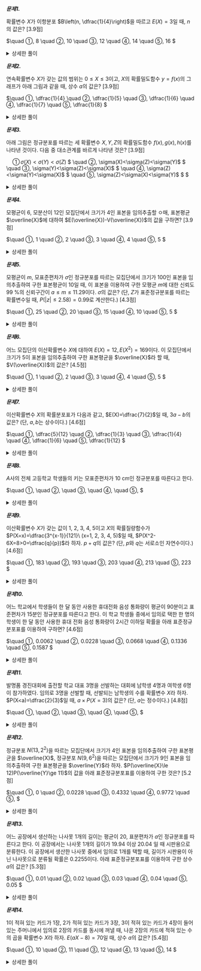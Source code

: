 ***문제1.***

확률변수 $X$가 이항분포 $B\left(n, \dfrac{1}{4}\right)$을 따르고 $E(X)=3$일 때, $n$의 값은? [3.9점]

$\quad ①\, 8
\quad ②\, 10
\quad ③\, 12
\quad ④\, 14
\quad ⑤\, 16
$ 
<details> 
  <summary>상세한 풀이</summary> 
   <p><img src="/assets/.png"/></p>
 </details>


***문제2.***

연속확률변수 $X$가 갖는 값의 범위는 $0\le X\le 3$이고, $X$의 확률밀도함수 $y=f(x)$의 그래프가 아래 그림과 같을 때, 상수 $a$의 값은? [3.9점]

$\quad ①\, \dfrac{1}{4}
\quad ②\, \dfrac{1}{5}
\quad ③\, \dfrac{1}{6}
\quad ④\, \dfrac{1}{7}
\quad ⑤\, \dfrac{1}{8}
$ 
<details> 
  <summary>상세한 풀이</summary> 
   <p><img src="/assets/.png"/></p>
 </details>

***문제3.***

아래 그림은 정규분포를 따르는 세 확률변수 $X, Y, Z$의 확률밀도함수 $f(x), g(x), h(x)$를 나타낸 것이다. 다음 중 대소관계를 바르게 나타낸 것은? [3.9점]

$\quad ①\, \sigma(X)<\sigma(Y)<\sigma(Z)$
$
\quad ②\, \sigma(X)<\sigma(Z)<\sigma(Y)$
$
\quad ③\, \sigma(Y)<\sigma(Z)<\sigma(X)$
$
\quad ④\, \sigma(Z)<\sigma(Y)<\sigma(X)$
$
\quad ⑤\, \sigma(Z)<\sigma(X)<\sigma(Y)$
$
$ 
<details> 
  <summary>상세한 풀이</summary> 
   <p><img src="/assets/.png"/></p>
 </details>

***문제4.***

모평균이 6, 모분산이 12인 모집단에서 크기가 4인 표본을 임의추출할 ㅇ매, 표본평균 $\overline{X}$에 대하여 $E(\overline{X})-V(\overline{X})$의 값을 구하면? [3.9점]

$\quad ①\, 1
\quad ②\, 2
\quad ③\, 3
\quad ④\, 4
\quad ⑤\, 5
$ 
<details> 
  <summary>상세한 풀이</summary> 
   <p><img src="/assets/.png"/></p>
 </details>

***문제5.***

모평균이 $m$, 모표준편차가 $\sigma$인 정규분포를 따르는 모집단에서 크기가 100인 표본을 임의추출하여 구한 표본평균이 10일 때, 이 표본을 이용하여 구한 모평균 $m$에 대한 신뢰도 99 $\%$의 신뢰구간이 $a\le m\le 11.29$이다. $\sigma$의 값은? (단, $Z$가 표준정규분포를 따르는 확률변수일 때, $P(\lvert z \rvert\le 2.58)=0.99$로 계산한다.) [4.3점]

$\quad ①\, 25
\quad ②\, 20
\quad ③\, 15
\quad ④\, 10
\quad ⑤\, 5
$ 
<details> 
  <summary>상세한 풀이</summary> 
   <p><img src="/assets/.png"/></p>
 </details>

***문제6.***

어느 모집단의 이산확률변수 $X$에 대하여 $E(X)=12, E(X^2)=169$이다. 이 모집단에서 크기가 5이 표본을 임의추출하여 구한 표본평균을 $\overline{X}$라 할 때, $V(\overline{X})$의 값은? [4.5점]

$\quad ①\, 1
\quad ②\, 2
\quad ③\, 3
\quad ④\, 4
\quad ⑤\, 5
$ 
<details> 
  <summary>상세한 풀이</summary> 
   <p><img src="/assets/.png"/></p>
 </details>


***문제7.***

이산확률변수 $X$의 확률분포표가 다음과 같고, $E(X)=\dfrac{7}{2}$일 때, $3a-b$의 값은? (단, $a, b$는 상수이다.) [4.6점]

$\quad ①\, \dfrac{5}{12}
\quad ②\, \dfrac{1}{3}
\quad ③\, \dfrac{1}{4}
\quad ④\, \dfrac{1}{6}
\quad ⑤\, \dfrac{1}{12}
$ 
<details> 
  <summary>상세한 풀이</summary> 
   <p><img src="/assets/.png"/></p>
 </details>

***문제8.***

$A$사의 전체 고등학교 학생들의 키는 모표준편차가 10 cm인 정규분포를 따른다고 한다. 

$\quad ①\, 
\quad ②\, 
\quad ③\, 
\quad ④\, 
\quad ⑤\, 
$ 
<details> 
  <summary>상세한 풀이</summary> 
   <p><img src="/assets/.png"/></p>
 </details>


***문제9.***

이산확률변수 $X$가 갖는 값이 1, 2, 3, 4, 5이고 $X$의 확률질량함수가 $P(X=x)=\dfrac{3^{x-1}}{121}\ (x=1, 2, 3, 4, 5)$일 때, $P(X^2-6X=8>0=\dfrac{q}{p})$라 하자. $p+q$의 값은? (단, $p$와 $q$는 서로소인 자연수이다.) [4.6점]

$\quad ①\, 183
\quad ②\, 193
\quad ③\, 203
\quad ④\, 213
\quad ⑤\, 223
$ 
<details> 
  <summary>상세한 풀이</summary> 
   <p><img src="/assets/.png"/></p>
 </details>


***문제10.***

어느 학교에서 학생들이 한 달 동안 사용한 휴대전화 음성 통화량이 평균이 90분이고 표준편차가 15분인 정규분포를 따른다고 한다. 이 학교 학생들 중에서 임의로 택한 한 명의 학생이 한 달 동안 사용한 휴대 전화 음성 통화량이 2시간 이하일 확률을 아래 표준정규분포표를 이용하여 구하면? [4.6점]

$\quad ①\, 0.0062
\quad ②\, 0.0228
\quad ③\, 0.0668
\quad ④\, 0.1336
\quad ⑤\, 0.1587
$ 
<details> 
  <summary>상세한 풀이</summary> 
   <p><img src="/assets/.png"/></p>
 </details>


***문제11.***

발명품 경진대회에 출전할 학교 대표 3명을 선발하는 대회에 남학생 4명과 여학생 6명이 참가하였다. 임의로 3명을 선발할 때, 선발되는 남학생의 수를 확률변수 $X$라 하자. $P(X<a)=\dfrac{2}{3}$일 때, $a\times P(X=3)$의 값은? (단, $a$는 정수이다.) [4.8점]

$\quad ①\, 
\quad ②\, 
\quad ③\, 
\quad ④\, 
\quad ⑤\,
$ 
<details> 
  <summary>상세한 풀이</summary> 
   <p><img src="/assets/.png"/></p>
 </details>

***문제12.***

정규분포 $N(13, 2^2)$을 따르는 모집단에서 크기가 4인 표본을 임의추출하여 구한 표본평균을 $\overline{X}$, 정규분포 $N(9, 6^2)$을 따르는 모집단에서 크기가 9인 표본을 임의추출하여 구한 표본평균을 $\overline{Y}$라 하자. $P(\overline{X}\le 12)P(\overline{Y}\ge 11)$의 값을 아래 표준정규분포표를 이용하여 구한 것은? [5.2점]

$\quad ①\, 0
\quad ②\, 0.0228
\quad ③\, 0.4332
\quad ④\, 0.9772
\quad ⑤\, 
$ 
<details> 
  <summary>상세한 풀이</summary> 
   <p><img src="/assets/.png"/></p>
 </details>


***문제13.***

어느 공장에서 생산하는 나사못 1개의 길이는 평균이 20, 표분편차가 $a$인 정규분포를 따른다고 한다. 이 공장에서는 나사못 1개의 길이가 19.94 이상 20.04 일 때 시판용으로 분류한다. 이 공장에서 생산한 나사못 중에서 임의로 1개를 택할 때, 길이가 시판용이 아닌 나사못으로 분류될 확률은 0.2255이다. 아래 표준정규분포표를 이용하여 구한 상수 $a$의 값은? [5.3점]

$\quad ①\, 0.01
\quad ②\, 0.02
\quad ③\, 0.03
\quad ④\, 0.04
\quad ⑤\, 0.05
$ 
<details> 
  <summary>상세한 풀이</summary> 
   <p><img src="/assets/.png"/></p>
 </details>

***문제14.***

1이 적혀 있는 카드가 1장, 2가 적혀 있는 카드가 3장, 3이 적혀 있는 카드가 4장이 들어 있는 주머니에서 임의로 2장의 카드를 동시에 꺼낼 때, 나온 2장의 카드에 적혀 있는 수의 곱을 확률변수 $X$라 하자. $E(aX-8)=70$일 때, 상수 $a$의 값은? [5.4점]

$\quad ①\, 10
\quad ②\, 11
\quad ③\, 12
\quad ④\, 13
\quad ⑤\, 14
$ 
<details> 
  <summary>상세한 풀이</summary> 
   <p><img src="/assets/.png"/></p>
 </details>


